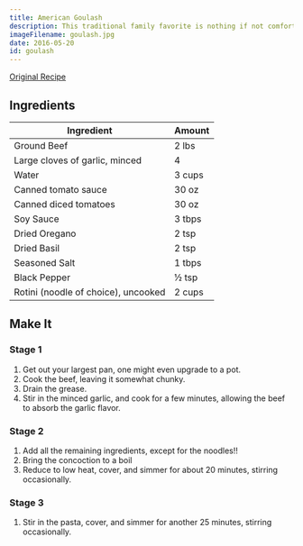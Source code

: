 ```yaml
---
title: American Goulash
description: This traditional family favorite is nothing if not comfort food
imageFilename: goulash.jpg
date: 2016-05-20
id: goulash
---
```


[Original Recipe](http://www.gonnawantseconds.com/2012/11/american-goulash/)

## Ingredients

| Ingredient                          | Amount |
| ----------------------------------- | ------ |
| Ground Beef                         | 2 lbs  |
| Large cloves of garlic, minced      | 4      |
| Water                               | 3 cups |
| Canned tomato sauce                 | 30 oz  |
| Canned diced tomatoes               | 30 oz  |
| Soy Sauce                           | 3 tbps |
| Dried Oregano                       | 2 tsp  |
| Dried Basil                         | 2 tsp  |
| Seasoned Salt                       | 1 tbps |
| Black Pepper                        | ½ tsp  |
| Rotini (noodle of choice), uncooked | 2 cups |

## Make It

### Stage 1

1. Get out your largest pan, one might even upgrade to a pot.
1. Cook the beef, leaving it somewhat chunky.
1. Drain the grease.
1. Stir in the minced garlic, and cook for a few minutes, allowing the beef to absorb the garlic flavor.

### Stage 2

1. Add all the remaining ingredients, except for the noodles!!
1. Bring the concoction to a boil
1. Reduce to low heat, cover, and simmer for about 20 minutes, stirring occasionally.

### Stage 3

1. Stir in the pasta, cover, and simmer for another 25 minutes, stirring occasionally.
